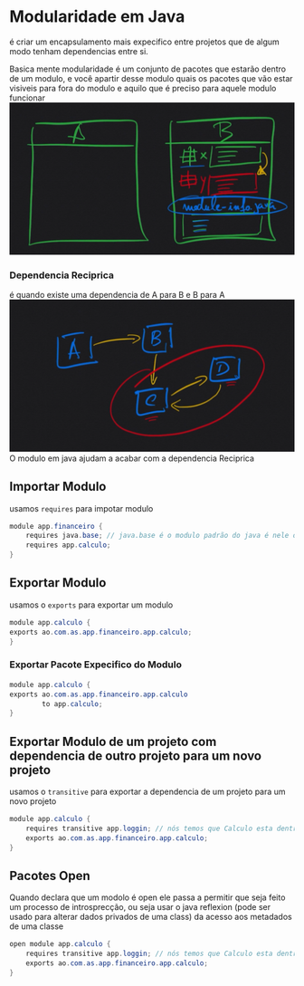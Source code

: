 # Modularidade em Java
é criar um encapsulamento mais expecifico entre projetos que de algum modo tenham dependencias entre si.

Basica mente modularidade é um conjunto de pacotes que estarão dentro de um modulo, e você apartir desse modulo quais os pacotes que vão estar visiveis para fora do modulo e aquilo que é preciso para aquele modulo funcionar 
![img.png](image/img.png)
### Dependencia Reciprica
é quando existe uma dependencia de A para B e B para A
![img_1.png](image/img_1.png)
O modulo em java ajudam a acabar com a dependencia Reciprica

## Importar Modulo
usamos `requires` para impotar modulo
```java
module app.financeiro {
    requires java.base; // java.base é o modulo padrão do java é nele onde esta contido o java.lang
    requires app.calculo;
}
```

## Exportar Modulo
usamos o `exports` para exportar um modulo

```java
module app.calculo {
exports ao.com.as.app.financeiro.app.calculo;
}
```

### Exportar Pacote Expecifico do Modulo

```java
module app.calculo {
exports ao.com.as.app.financeiro.app.calculo
        to app.calculo;
}
```

## Exportar Modulo de um projeto com dependencia de outro projeto para um novo projeto
usamos o `transitive` para exportar a dependencia de um projeto para um novo projeto
```java
module app.calculo {
    requires transitive app.loggin; // nós temos que Calculo esta dentro de Finaceiro e Logger esta dentro de Calculo, para poder usar Logger em Finaceiro nós usamos transitive
    exports ao.com.as.app.financeiro.app.calculo;
}
```

## Pacotes Open

Quando declara que um modolo é open ele passa a permitir  que seja feito um processo de introsprecção, ou seja usar o java reflexion (pode ser usado para alterar dados privados de uma class) da acesso aos metadados de uma classe

```java
open module app.calculo {
    requires transitive app.loggin; // nós temos que Calculo esta dentro de Finaceiro e Logger esta dentro de Calculo, para poder usar Logger em Finaceiro nós usamos transitive
    exports ao.com.as.app.financeiro.app.calculo;
}
```